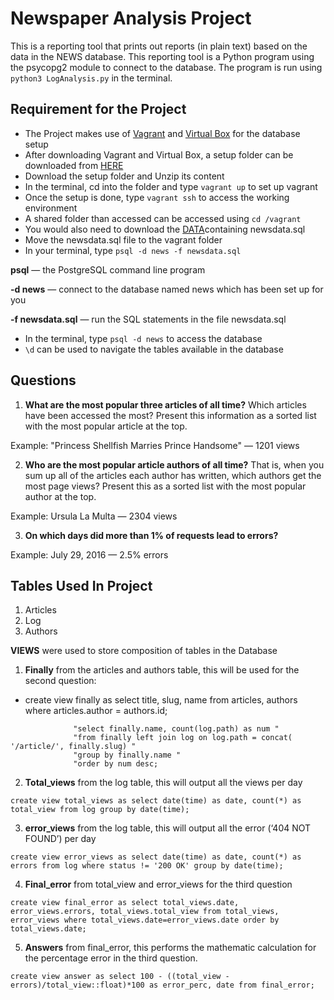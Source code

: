 # Newspaper Analysis Project
This is a reporting tool that prints out reports (in plain text) based on the data in the NEWS database. This reporting tool is a Python program using the psycopg2 module to connect to the database.  The program is run using  `python3 LogAnalysis.py`  in the terminal.


## Requirement for the Project
* The Project makes use of [Vagrant](vagrantup.com/downloads.html) and [Virtual Box](https://www.virtualbox.org/wiki/Downloads) for the database setup
* After downloading Vagrant and Virtual Box, a setup folder can be downloaded from [HERE](https://d17h27t6h515a5.cloudfront.net/topher/2017/August/59822701_fsnd-virtual-machine/fsnd-virtual-machine.zip)
* Download the setup folder and Unzip its content 
* In the terminal, cd into the folder and  type `vagrant up` to set up vagrant 
* Once the setup is done, type `vagrant ssh` to access the working environment
* A shared folder than accessed can be accessed using  `cd /vagrant`
* You would also need to download the [DATA](https://d17h27t6h515a5.cloudfront.net/topher/2016/August/57b5f748_newsdata/newsdata.zip)containing newsdata.sql 
* Move the newsdata.sql file to the vagrant folder 
* In your terminal, type `psql -d news -f newsdata.sql`

**psql** — the PostgreSQL command line program

**-d news** — connect to the database named news which has been set up for you

**-f newsdata.sql** — run the SQL statements in the file newsdata.sql

* In the terminal, type `psql -d news` to access the database 
* `\d` can be used to navigate the tables available in the database 


## Questions
1. **What are the most popular three articles of all time?** Which articles have been accessed the most? Present this information as a sorted list with the most popular article at the top.

Example:
"Princess Shellfish Marries Prince Handsome" — 1201 views

2. **Who are the most popular article authors of all time?** That is, when you sum up all of the articles each author has written, which authors get the most page views? Present this as a sorted list with the most popular author at the top.

Example:
Ursula La Multa — 2304 views

3. **On which days did more than 1% of requests lead to errors?** 

Example:
July 29, 2016 — 2.5% errors


## Tables Used In Project 
1. Articles
2. Log
3. Authors


**VIEWS** were used to store composition of tables in the Database 

1. **Finally** from the articles and authors table, this will be used for the second question:

* create view finally as select title, slug, name from articles, authors
where articles.author = authors.id;

```
              "select finally.name, count(log.path) as num "
              "from finally left join log on log.path = concat( '/article/', finally.slug) "
              "group by finally.name "
              "order by num desc;
```

2. **Total_views** from the log table, this will output all the views per day 

```
create view total_views as select date(time) as date, count(*) as total_view from log group by date(time);
```

3. **error_views** from the log table, this will output all the error (‘404 NOT FOUND’) per day 

```
create view error_views as select date(time) as date, count(*) as errors from log where status != '200 OK' group by date(time);
```

4. **Final_error** from total_view and error_views for the third question

```
create view final_error as select total_views.date, error_views.errors, total_views.total_view from total_views, error_views where total_views.date=error_views.date order by total_views.date;
```

5. **Answers** from final_error, this performs the mathematic calculation for the percentage error in the third question.

```
create view answer as select 100 - ((total_view - errors)/total_view::float)*100 as error_perc, date from final_error;
```






